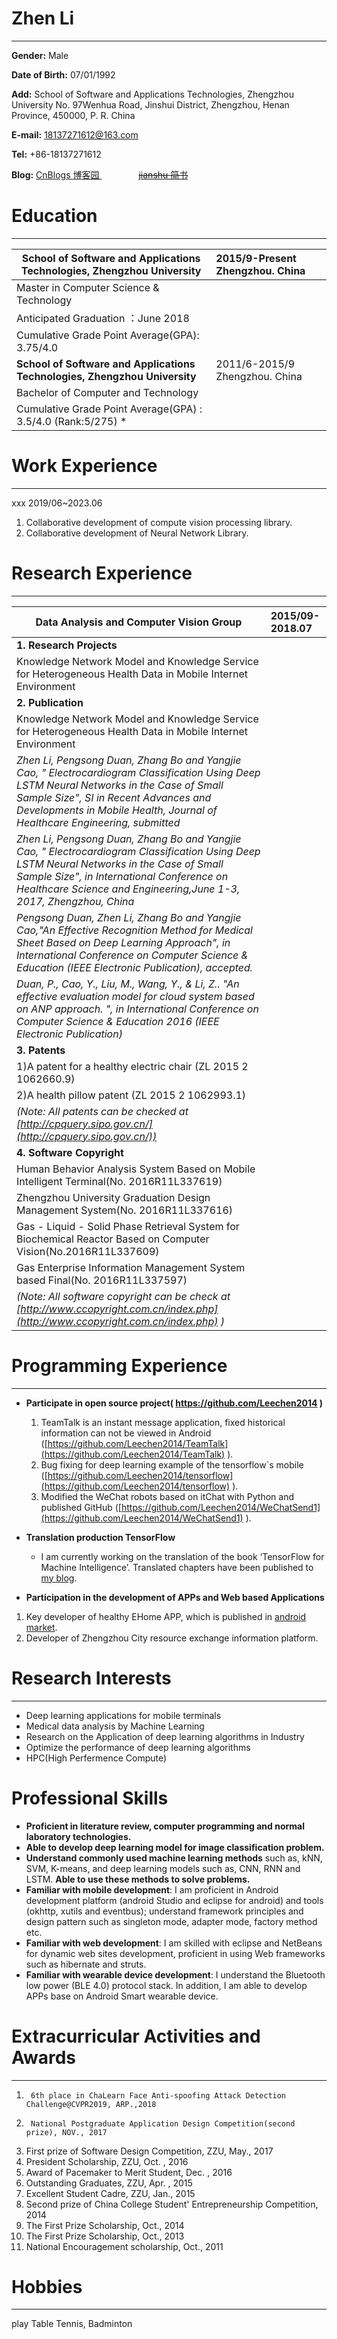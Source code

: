 
# Zhen Li
---

**Gender:** Male

**Date of Birth:** 07/01/1992

**Add:** 
        School of Software and Applications Technologies, Zhengzhou University
	No. 97Wenhua Road, Jinshui District, Zhengzhou, Henan Province,
	450000, P. R. China 

**E-mail:** 18137271612@163.com

**Tel:** 	+86-18137271612

**Blog:**	[CnBlogs 博客园 ](http://www.cnblogs.com/greentomlee/ )
                ~~[jianshu 简书 ](http://www.jianshu.com/u/afc16c889ede)~~

# Education
---

 School of Software and Applications Technologies, Zhengzhou University | 2015/9-Present Zhengzhou. China
 ------------- |:-------------
 Master in Computer Science & Technology | 
 Anticipated Graduation ：June 2018    | 
 Cumulative Grade Point Average(GPA): 3.75/4.0  |
 **School of Software and Applications Technologies, Zhengzhou University**	 | 2011/6-2015/9 Zhengzhou. China
 Bachelor of Computer and Technology  |   	
 Cumulative Grade Point Average(GPA) : 3.5/4.0  (Rank:5/275) *  |  

# Work Experience 
---

 xxx  2019/06~2023.06 
 
1. Collaborative development of compute vision processing library. 
2. Collaborative development of Neural Network Library. 


# Research Experience 
---  

| Data Analysis and Computer Vision Group |  2015/09-2018.07 |
------|:----
**1. Research Projects** |    
Knowledge Network Model and Knowledge Service for Heterogeneous Health Data in Mobile Internet Environment |  
**2. Publication** |  
Knowledge Network Model and Knowledge Service for Heterogeneous Health Data in Mobile Internet Environment |  
 *Zhen Li, Pengsong Duan, Zhang Bo and Yangjie Cao, " Electrocardiogram Classification Using Deep LSTM Neural Networks in the Case of Small Sample Size", SI in Recent Advances and Developments in Mobile Health, Journal of Healthcare Engineering, submitted* |
 *Zhen Li, Pengsong Duan, Zhang Bo and Yangjie Cao, " Electrocardiogram Classification Using Deep LSTM Neural Networks in the Case of Small Sample Size", in International Conference on Healthcare Science and Engineering,June 1-3, 2017, Zhengzhou, China* | 
*Pengsong Duan, Zhen Li, Zhang Bo and Yangjie Cao,"An Effective Recognition Method for Medical Sheet Based on Deep Learning Approach", in International Conference on Computer Science & Education (IEEE Electronic Publication), accepted.* | 
*Duan, P., Cao, Y., Liu, M., Wang, Y., & Li, Z.. "An effective evaluation model for cloud system based on ANP approach. ", in International Conference on Computer Science & Education 2016 (IEEE Electronic Publication)* |  
**3. Patents** | 
1)A patent for a healthy electric chair (ZL 2015 2 1062660.9) |  
2)A health pillow patent (ZL 2015 2 1062993.1) | 
*(Note: All patents can be checked at [http://cpquery.sipo.gov.cn/](http://cpquery.sipo.gov.cn/))* | 
**4. Software Copyright** |  
Human Behavior Analysis System Based on Mobile Intelligent Terminal(No. 2016R11L337619) |  
Zhengzhou University Graduation Design Management System(No. 2016R11L337616) |  
Gas - Liquid - Solid Phase Retrieval System for Biochemical Reactor Based on Computer Vision(No.2016R11L337609) |  
Gas Enterprise Information Management System based Final(No. 2016R11L337597) |  
*(Note: All software copyright can be check at [http://www.ccopyright.com.cn/index.php](http://www.ccopyright.com.cn/index.php) )* |


# Programming Experience
---

- **Participate in open source project( https://github.com/Leechen2014 )**
  1.   TeamTalk is an instant message application, fixed historical information can not be viewed in Android ([https://github.com/Leechen2014/TeamTalk](https://github.com/Leechen2014/TeamTalk) ).
  2.   Bug fixing for deep learning example of the tensorflow`s mobile ([https://github.com/Leechen2014/tensorflow](https://github.com/Leechen2014/tensorflow) ).
  3.   Modified the WeChat robots based on itChat with Python and published GitHub ([https://github.com/Leechen2014/WeChatSend1](https://github.com/Leechen2014/WeChatSend1) ).
- **Translation production TensorFlow**

  *  I am currently working on the translation of the book ‘TensorFlow for Machine Intelligence’. Translated chapters have been published to [my blog](http://www.jianshu.com/nb/9303991).

-  **Participation in the development of APPs and Web based Applications**
  1.  Key developer of healthy EHome APP, which is published in [android market](http://sj.qq.com/myapp/detail.htm?apkName=com.zzu.ehome.main.ehome ).
  2.  Developer of Zhengzhou City resource exchange information platform.

# Research Interests
---

- Deep learning applications for mobile terminals
- Medical data analysis by Machine Learning
- Research on the Application of deep learning algorithms in Industry
- Optimize the performance of deep learning algorithms
- HPC(High Perfermence Compute)

# Professional Skills
- **Proficient in literature review, computer programming and normal laboratory technologies.**
- **Able to develop deep learning model for image classification problem.**
- **Understand commonly used machine learning methods** such as, kNN, SVM, K-means, and deep learning models such as, CNN, RNN and LSTM. **Able to use these methods to solve problems.**
- **Familiar with mobile development**: I am proficient in Android development platform (android Studio and eclipse for android) and tools (okhttp, xutils and eventbus); understand framework principles and design pattern such as singleton mode, adapter mode, factory method etc.
- **Familiar with web development**: I am skilled with eclipse and NetBeans for dynamic web sites development, proficient in using Web frameworks such as hibernate and struts.
- **Familiar with wearable device development**: I understand the Bluetooth low power (BLE 4.0) protocol stack. In addition, I am able to develop APPs base on Android Smart wearable device.


# Extracurricular Activities and Awards
---

1.      6th place in ChaLearn Face Anti-spoofing Attack Detection Challenge@CVPR2019, ARP.,2018
2.      National Postgraduate Application Design Competition(second prize), NOV., 2017
3.	First prize of Software Design Competition, ZZU, May., 2017
4.	President Scholarship, ZZU, Oct. , 2016
5.	Award of Pacemaker to Merit Student, Dec. , 2016
6.	Outstanding Graduates, ZZU, Apr. , 2015
7.	Excellent Student Cadre, ZZU, Jan., 2015
8.	Second prize of China College Student' Entrepreneurship Competition, 2014
9.	The First Prize Scholarship, Oct., 2014
10.	The First Prize Scholarship, Oct., 2013
11.	National Encouragement scholarship, Oct., 2011

# Hobbies
---
play Table Tennis, Badminton
